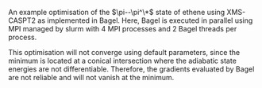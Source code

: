 An example optimisation of the $\pi--\pi^\*$ state of ethene using XMS-CASPT2 
as implemented in Bagel. 
Here, Bagel is executed in parallel using MPI managed by slurm
with 4 MPI processes and 2 Bagel threads per process.

This optimisation will not converge using default parameters, since 
the minimum is located at a conical intersection where the 
adiabatic state energies are not differentiable. Therefore, the gradients 
evaluated by Bagel are not reliable and will not vanish at the minimum.
